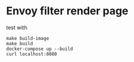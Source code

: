 # Envoy filter render page

test with 
```
make build-image
make build
docker-compose up --build
curl localhost:8080
```